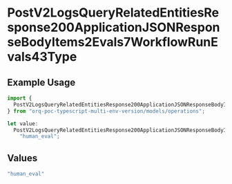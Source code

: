 # PostV2LogsQueryRelatedEntitiesResponse200ApplicationJSONResponseBodyItems2Evals7WorkflowRunEvals43Type

## Example Usage

```typescript
import {
  PostV2LogsQueryRelatedEntitiesResponse200ApplicationJSONResponseBodyItems2Evals7WorkflowRunEvals43Type,
} from "orq-poc-typescript-multi-env-version/models/operations";

let value:
  PostV2LogsQueryRelatedEntitiesResponse200ApplicationJSONResponseBodyItems2Evals7WorkflowRunEvals43Type =
    "human_eval";
```

## Values

```typescript
"human_eval"
```